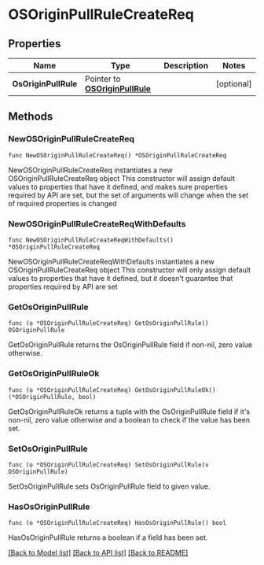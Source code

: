 # OSOriginPullRuleCreateReq

## Properties

Name | Type | Description | Notes
------------ | ------------- | ------------- | -------------
**OsOriginPullRule** | Pointer to [**OSOriginPullRule**](OSOriginPullRule.md) |  | [optional] 

## Methods

### NewOSOriginPullRuleCreateReq

`func NewOSOriginPullRuleCreateReq() *OSOriginPullRuleCreateReq`

NewOSOriginPullRuleCreateReq instantiates a new OSOriginPullRuleCreateReq object
This constructor will assign default values to properties that have it defined,
and makes sure properties required by API are set, but the set of arguments
will change when the set of required properties is changed

### NewOSOriginPullRuleCreateReqWithDefaults

`func NewOSOriginPullRuleCreateReqWithDefaults() *OSOriginPullRuleCreateReq`

NewOSOriginPullRuleCreateReqWithDefaults instantiates a new OSOriginPullRuleCreateReq object
This constructor will only assign default values to properties that have it defined,
but it doesn't guarantee that properties required by API are set

### GetOsOriginPullRule

`func (o *OSOriginPullRuleCreateReq) GetOsOriginPullRule() OSOriginPullRule`

GetOsOriginPullRule returns the OsOriginPullRule field if non-nil, zero value otherwise.

### GetOsOriginPullRuleOk

`func (o *OSOriginPullRuleCreateReq) GetOsOriginPullRuleOk() (*OSOriginPullRule, bool)`

GetOsOriginPullRuleOk returns a tuple with the OsOriginPullRule field if it's non-nil, zero value otherwise
and a boolean to check if the value has been set.

### SetOsOriginPullRule

`func (o *OSOriginPullRuleCreateReq) SetOsOriginPullRule(v OSOriginPullRule)`

SetOsOriginPullRule sets OsOriginPullRule field to given value.

### HasOsOriginPullRule

`func (o *OSOriginPullRuleCreateReq) HasOsOriginPullRule() bool`

HasOsOriginPullRule returns a boolean if a field has been set.


[[Back to Model list]](../README.md#documentation-for-models) [[Back to API list]](../README.md#documentation-for-api-endpoints) [[Back to README]](../README.md)



